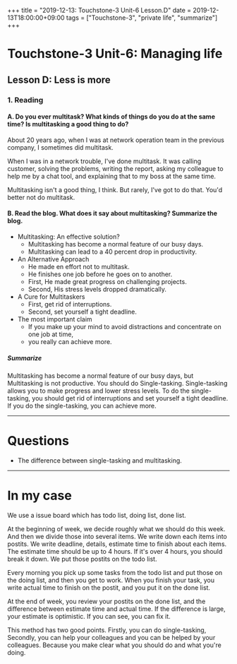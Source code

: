 +++
title =  "2019-12-13: Touchstone-3 Unit-6 Lesson.D"
date = 2019-12-13T18:00:00+09:00
tags = ["Touchstone-3", "private life", "summarize"]
+++

# Touchstone-3 Unit-6: Managing life
## Lesson D: Less is more

### 1. Reading

#### A. Do you ever multitask? What kinds of things do you do at the same time? Is multitasking a good thing to do?

About 20 years ago, when I was at network operation team in the previous company,
I sometimes did multitask.

When I was in a network trouble, I've done multitask.
It was calling customer, solving the problems, writing the report,
asking my colleague to help me by a chat tool,
and explaining that to my boss at the same time.

Multitasking isn't a good thing, I think.
But rarely, I've got to do that.
You'd better not do multitask.

#### B. Read the blog. What does it say about multitasking? Summarize the blog.

* Multitasking: An effective solution?
  - Multitasking has become a normal feature of our busy days.
  - Multitasking can lead to a 40 percent drop in productivity.
* An Alternative Approach
  - He made en effort not to multitask.
  - He finishes one job before he goes on to another.
  - First, He made great progress on challenging projects.
  - Second, His stress levels dropped dramatically.
* A Cure for Multitaskers
  - First, get rid of interruptions.
  - Second, set yourself a tight deadline.
* The most important claim
  - If you make up your mind to avoid distractions and concentrate on one job at time,
  - you really can achieve more.

##### Summarize

Multitasking has become a normal feature of our busy days,
but Multitasking is not productive.
You should do Single-tasking.
Single-tasking allows you to make progress and lower stress levels.
To do the single-tasking,
you should get rid of interruptions and set yourself a tight deadline.
If you do the single-tasking, you can achieve more.

- - -
# Questions
* The difference between single-tasking and multitasking.

- - -
# In my case
We use a issue board which has todo list, doing list, done list.

At the beginning of week, we decide roughly what we should do this week.
And then we divide those into several items.
We write down each items into postits.
We write deadline, details, estimate time to finish about each items.
The estimate time should be up to 4 hours.
If it's over 4 hours, you should break it down.
We put those postits on the todo list.

Every morning you pick up some tasks from the todo list and put those on the doing list,
and then you get to work.
When you finish your task, you write actual time to finish on the postit,
and you put it on the done list.

At the end of week, you review your postits on the done list,
and the difference between estimate time and actual time.
If the difference is large, your estimate is optimistic. 
If you can see, you can fix it.

This method has two good points.
Firstly, you can do single-tasking,
Secondly, you can help your colleagues and you can be helped by your colleagues.
Because you make clear what you should do and what you're doing.

